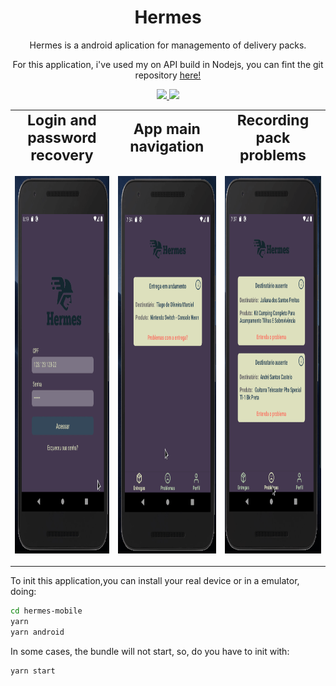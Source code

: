 <h1 align="center">Hermes</h1>
<p align="center">Hermes is a android aplication for managemento of delivery packs.</p>
<p align="center" style="text-align: center;">For this application, i've used my on API build in Nodejs, you can fint the git repository <a href="https://github.com/mycatdoitbetter/hermes-backend">here!</a></a></p>

<p align="center">
  
  <a aria-label="React Version" href="https://github.com/facebook/react-native">
    <img src="https://img.shields.io/badge/react_native-0.62.2-informational?logo=react"></img>
  </a>
  <a aria-label="Github API" href="https://github.com/mycatdoitbetter/hermes-backend">
    <img src="https://img.shields.io/badge/API-yellow?logo=docker"></img>
  </a>

</p>

<table border="0" align="center"> 
  <tr align="center">
     <td><b style="font-size:23px">Login and password recovery</b></td>
     <td><b style="font-size:23px">App main navigation</b></td>
     <td><b style="font-size:23px">Recording pack problems</b></td>
  </tr>
  <tr align="center">
    <td>
      <p>
        <img width="337" height="604" src="demo/login.gif">
       </p>
     </td>
     <td>
       <p>
        <img width="337" height="604" src="demo/navigation.gif">
       </p>
     </td>
     <td>
      <p>
        <img width="337" height="604" src="demo/recording.gif">
       </p>
     </td>
  </tr>
 </table>

 To init this application,you can install your real device or in a emulator, doing:
 ```bash
 cd hermes-mobile
 yarn
 yarn android
 ```
In some cases, the bundle will not start, so, do you have to init with:
```bash
yarn start
```
